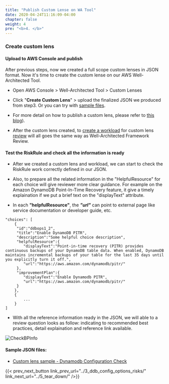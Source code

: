 ```yaml
---
title: "Publish Custom Lense on WA Tool"
date: 2020-04-24T11:16:09-04:00
chapter: false
weight: 4
pre: "<b>4. </b>"
---
```



### Create custom lens

#### Upload to AWS Console and publish
After previous steps, now we created a full scope custom lenses in JSON format. Now it's time to create the custom lense on our AWS Well-Architected Tool.

* Open AWS Console > Well-Architected Tool > Custom Lenses

* Click "**Create Custom Lens**" > upload the finalized JSON we produced from step3. Or you can try with [sample files](#sample-json-files).

* For more detail on how to publish a custom lens, please refer to [this blog](
https://aws.amazon.com/blogs/aws/well-architected-custom-lenses-internal-best-practices/)).

* After the custom lens created, to [create a workload](../../100_walkthrough_of_the_well-architected_tool/2_create_workload/) for custom lens [review](../../100_walkthrough_of_the_well-architected_tool/3_perform_review/) will all goes the same way as Well-Architected Framework Review.

#### Test the RiskRule and check all the information is ready

* After we created a custom lens and workload, we can start to check the RiskRule work correctly defined in our JSON. 

* Also, to prepare all the related information in the "HelpfulResource" for each choice will give reviewer more clear guidance. For example on the Amazon DynamoDB Point-In-Time Recovery feature, it give a timely explaination if we put a brief text on the "displayText" attribute. 

* In each **"helpfulResource"**, the ***"url"*** can point to external page like service documentation or developer guide, etc.

```
"choices": [
	{
     "id":"ddbops1_2",
     "title":"Enable DynamoDB PITR",
     "description":"Some helpful choice description",
     "helpfulResource":{
        "displayText":"Point-in-time recovery (PITR) provides continuous backups of your DynamoDB table data. When enabled, DynamoDB maintains incremental backups of your table for the last 35 days until you explicitly turn it off.",
        "url":"https://aws.amazon.com/dynamodb/pitr/"
     },
     "improvementPlan":{
        "displayText":"Enable Dynamodb PITR",
        "url":"https://aws.amazon.com/dynamodb/pitr/"
     }
	},
	{
		...
	}
]
```

* With all the reference information ready in the JSON, we will able to a review question looks as follow: indicating to recommended best practices, detail explaination and reference link available. 

![CheckBPInfo](/watool/100_Custom_Lenses_on_WATool/images/WACL41.jpg)

#### Sample JSON files:

* [Custom lens sample - Dynamodb Configuration Check](/watool/100_Custom_Lenses_on_WATool/JSON/custom_lense_ddb_config_check_2022Q2.JSON)



{{< prev_next_button link_prev_url="../3_ddb_config_options_risks/" link_next_url="../5_tear_down/" />}}
